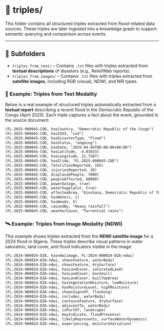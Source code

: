 # 📁 triples/

This folder contains all structured triples extracted from flood-related data sources. These triples are later ingested into a knowledge graph to support semantic querying and comparison across events.

---

## 📂 Subfolders

- `triples_from_text/` – Contains `.txt` files with triples extracted from **textual descriptions** of disasters (e.g., ReliefWeb reports).  
- `triples_from_images/` – Contains `.txt` files with triples extracted from **satellite images**, including RGB (visual), NDWI, and NIR types.

### 📝 Example: Triples from Text Modality

Below is a real example of structured triples automatically extracted from a **textual report** describing a recent flood in the Democratic Republic of the Congo (April 2025). Each triple captures a fact about the event, grounded in the source document:

```txt
(FL-2025-000045-COD, hasCountry, "Democratic Republic of the Congo")  
(FL-2025-000045-COD, hasISO3, "cod")  
(FL-2025-000045-COD, hasDisasterType, "Flood")  
(FL-2025-000045-COD, hasStatus, "ongoing")  
(FL-2025-000045-COD, hasDate, "2025-04-04T00:00:00+00:00")  
(FL-2025-000045-COD, hasLatitude, -4.03833)  
(FL-2025-000045-COD, hasLongitude, 21.7587)  
(FL-2025-000045-COD, hasGlide, "FL-2025-000045-COD")  
(FL-2025-000045-COD, fatalitiesReported, 165)  
(FL-2025-000045-COD, injuriesReported, 28)  
(FL-2025-000045-COD, displacedPeople, 7000)  
(FL-2025-000045-COD, peopleAffected, 60000)  
(FL-2025-000045-COD, powerOutage, true)  
(FL-2025-000045-COD, waterSupplyCut, true)  
(FL-2025-000045-COD, affectedArea, "Kinshasa, Democratic Republic of the Congo")  
(FL-2025-000045-COD, hasWaters, 1)  
(FL-2025-000045-COD, hasWoods, 5)  
(FL-2025-000045-COD, causedBy, "Heavy rainfall")  
(FL-2025-000045-COD, weatherCause, "Torrential rains")
```
### 🛰️ Example: Triples from Image Modality (NDWI)

This example shows triples extracted from the **NDWI satellite image** for a 2024 flood in Algeria. These triples describe visual patterns in water saturation, land cover, and flood indicators visible in the image:

```txt
(FL-2024-000024-DZA, hasndwiimage, FL-2024-000024-DZA-ndwi)
(FL-2024-000024-DZA-ndwi, showsFeature, waterBody)  
(FL-2024-000024-DZA-ndwi, showsFeature, drySurface)  
(FL-2024-000024-DZA-ndwi, hasLandCover, saturatedLand)  
(FL-2024-000024-DZA-ndwi, hasLandCover, bareSoil)  
(FL-2024-000024-DZA-ndwi, hasLandCover, builtUpArea)  
(FL-2024-000024-DZA-ndwi, hasVegetationMoisture, lowMoisture)  
(FL-2024-000024-DZA-ndwi, hasMoistureLevel, highMoisture)  
(FL-2024-000024-DZA-ndwi, showsSignsOf, flooding)  
(FL-2024-000024-DZA-ndwi, includes, waterBody)  
(FL-2024-000024-DZA-ndwi, containsFeature, drySurface)  
(FL-2024-000024-DZA-ndwi, adjacentTo, waterBody)  
(FL-2024-000024-DZA-ndwi, isPartOf, landscape)  
(FL-2024-000024-DZA-ndwi, mayIndicate, floodPresence)  
(FL-2024-000024-DZA-ndwi, likelyRepresents, surfaceWaterDynamics)  
(FL-2024-000024-DZA-ndwi, experiencing, moistureVariation)```
